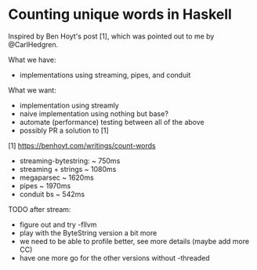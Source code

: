 # Counting unique words in Haskell

Inspired by Ben Hoyt's post [1], which was pointed out to me by
@CarlHedgren.

What we have:
- implementations using streaming, pipes, and conduit

What we want:
- implementation using streamly
- naive implementation using nothing but base?
- automate (performance) testing between all of the above
- possibly PR a solution to [1]




[1] https://benhoyt.com/writings/count-words





- streaming-bytestring: ~  750ms
- streaming + strings   ~ 1080ms
- megaparsec            ~ 1620ms
- pipes                 ~ 1970ms
- conduit bs            ~  542ms





TODO after stream:
- figure out and try -fllvm
- play with the ByteString version a bit more
- we need to be able to profile better, see more details (maybe add more CC)
- have one more go for the other versions without -threaded


